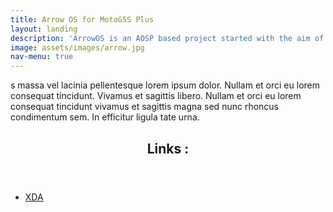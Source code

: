 ```yaml
---
title: Arrow OS for MotoG5S Plus
layout: landing
description: 'ArrowOS is an AOSP based project started with the aim of keeping things simple, clean and neat. We added just the right and mostly used stuff that will be actually USEFUL at the end of the day.'
image: assets/images/arrow.jpg
nav-menu: true
---
```


<!-- Main -->
<div id="main">

s massa vel lacinia pellentesque lorem ipsum dolor. Nullam et orci eu lorem consequat tincidunt. Vivamus et sagittis libero. Nullam et orci eu lorem consequat tincidunt vivamus et sagittis magna sed nunc rhoncus condimentum sem. In efficitur ligula tate urna.</p>
	</div>
</section>
<!-- Three -->
<section id="three">
	<div class="inner">
		<header class="major">
			<h2>Links :</h2>
		</header>
		<ul class="actions">
			<li><a href="generic.html" class="button next">XDA</a></li>
		</ul>
	</div>
</section>

</div>
